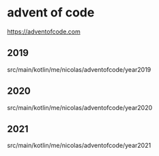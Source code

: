 # advent of code

https://adventofcode.com

## 2019

src/main/kotlin/me/nicolas/adventofcode/year2019

## 2020

src/main/kotlin/me/nicolas/adventofcode/year2020

## 2021

src/main/kotlin/me/nicolas/adventofcode/year2021

